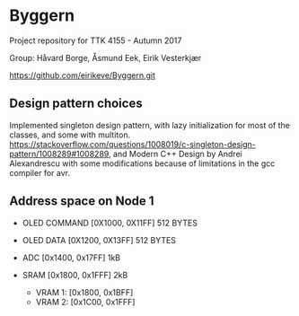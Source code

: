 # Byggern

Project repository for TTK 4155 - Autumn 2017

Group: Håvard Borge, Åsmund Eek, Eirik Vesterkjær

https://github.com/eirikeve/Byggern.git

## Design pattern choices
Implemented singleton design pattern, with lazy initialization for most of the classes, and some with multiton.
https://stackoverflow.com/questions/1008019/c-singleton-design-pattern/1008289#1008289, and Modern C++ Design by Andrei Alexandrescu with some modifications because of limitations in the gcc compiler for avr.

## Address space on Node 1
- OLED COMMAND
[0X1000, 0X11FF] 512 BYTES

- OLED DATA
[0X1200, 0X13FF] 512 BYTES

- ADC
[0x1400, 0x17FF] 1kB

- SRAM
[0x1800, 0x1FFF] 2kB
    - VRAM 1: [0x1800, 0x1BFF]
    - VRAM 2: [0x1C00, 0x1FFF]